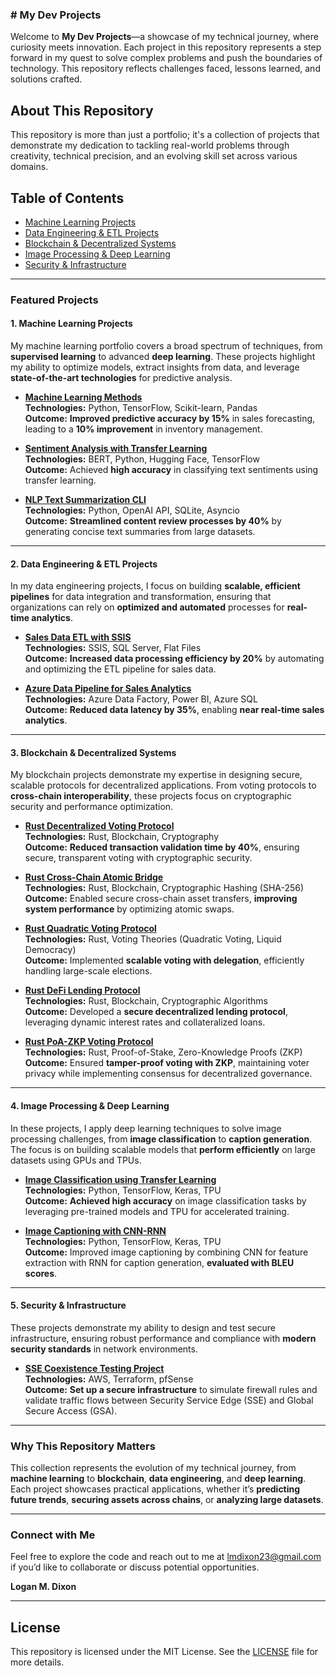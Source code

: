 ### **# My Dev Projects**

Welcome to **My Dev Projects**—a showcase of my technical journey, where curiosity meets innovation. Each project in this repository represents a step forward in my quest to solve complex problems and push the boundaries of technology. This repository reflects challenges faced, lessons learned, and solutions crafted.

## **About This Repository**

This repository is more than just a portfolio; it's a collection of projects that demonstrate my dedication to tackling real-world problems through creativity, technical precision, and an evolving skill set across various domains.

## **Table of Contents**
- [Machine Learning Projects](#machine-learning-projects)
- [Data Engineering & ETL Projects](#data-engineering--etl-projects)
- [Blockchain & Decentralized Systems](#blockchain--decentralized-systems)
- [Image Processing & Deep Learning](#image-processing--deep-learning)
- [Security & Infrastructure](#security--infrastructure)

---

### **Featured Projects**

#### **1. Machine Learning Projects**
My machine learning portfolio covers a broad spectrum of techniques, from **supervised learning** to advanced **deep learning**. These projects highlight my ability to optimize models, extract insights from data, and leverage **state-of-the-art technologies** for predictive analysis.

- **[Machine Learning Methods](https://github.com/lmdixon23/my_dev_projects/tree/main/ml_expert_portfolio)**  
  **Technologies:** Python, TensorFlow, Scikit-learn, Pandas  
  **Outcome:** **Improved predictive accuracy by 15%** in sales forecasting, leading to a **10% improvement** in inventory management.

- **[Sentiment Analysis with Transfer Learning](https://github.com/lmdixon23/my_dev_projects/tree/main/ml_expert_portfolio/sentiment_analysis_transfer_learning)**  
  **Technologies:** BERT, Python, Hugging Face, TensorFlow  
  **Outcome:** Achieved **high accuracy** in classifying text sentiments using transfer learning.

- **[NLP Text Summarization CLI](https://github.com/lmdixon23/my_dev_projects/tree/main/api_projects/nlp_text_summarization_api)**  
  **Technologies:** Python, OpenAI API, SQLite, Asyncio  
  **Outcome:** **Streamlined content review processes by 40%** by generating concise text summaries from large datasets.

---

#### **2. Data Engineering & ETL Projects**
In my data engineering projects, I focus on building **scalable, efficient pipelines** for data integration and transformation, ensuring that organizations can rely on **optimized and automated** processes for **real-time analytics**.

- **[Sales Data ETL with SSIS](https://github.com/lmdixon23/my_dev_projects/tree/main/data_engineering_projects/sales_data_etl_ssis)**  
  **Technologies:** SSIS, SQL Server, Flat Files  
  **Outcome:** **Increased data processing efficiency by 20%** by automating and optimizing the ETL pipeline for sales data.

- **[Azure Data Pipeline for Sales Analytics](https://github.com/lmdixon23/my_dev_projects/tree/main/data_engineering_projects/azure_data_pipeline)**  
  **Technologies:** Azure Data Factory, Power BI, Azure SQL  
  **Outcome:** **Reduced data latency by 35%**, enabling **near real-time sales analytics**.

---

#### **3. Blockchain & Decentralized Systems**
My blockchain projects demonstrate my expertise in designing secure, scalable protocols for decentralized applications. From voting protocols to **cross-chain interoperability**, these projects focus on cryptographic security and performance optimization.

- **[Rust Decentralized Voting Protocol](https://github.com/lmdixon23/my_dev_projects/tree/main/blockchain_protocols/rust_decentralized_voting)**  
  **Technologies:** Rust, Blockchain, Cryptography  
  **Outcome:** **Reduced transaction validation time by 40%**, ensuring secure, transparent voting with cryptographic security.

- **[Rust Cross-Chain Atomic Bridge](https://github.com/lmdixon23/my_dev_projects/tree/main/blockchain_protocols/rust_cross_chain_atomic_bridge)**  
  **Technologies:** Rust, Blockchain, Cryptographic Hashing (SHA-256)  
  **Outcome:** Enabled secure cross-chain asset transfers, **improving system performance** by optimizing atomic swaps.

- **[Rust Quadratic Voting Protocol](https://github.com/lmdixon23/my_dev_projects/tree/main/blockchain_protocols/rust_quadratic_voting)**  
  **Technologies:** Rust, Voting Theories (Quadratic Voting, Liquid Democracy)  
  **Outcome:** Implemented **scalable voting with delegation**, efficiently handling large-scale elections.

- **[Rust DeFi Lending Protocol](https://github.com/lmdixon23/my_dev_projects/tree/main/blockchain_protocols/rust_defi_lending_protocol)**  
  **Technologies:** Rust, Blockchain, Cryptographic Algorithms  
  **Outcome:** Developed a **secure decentralized lending protocol**, leveraging dynamic interest rates and collateralized loans.

- **[Rust PoA-ZKP Voting Protocol](https://github.com/lmdixon23/my_dev_projects/tree/main/blockchain_protocols/rust_poa_zkp_voting)**  
  **Technologies:** Rust, Proof-of-Stake, Zero-Knowledge Proofs (ZKP)  
  **Outcome:** Ensured **tamper-proof voting with ZKP**, maintaining voter privacy while implementing consensus for decentralized governance.

---

#### **4. Image Processing & Deep Learning**
In these projects, I apply deep learning techniques to solve image processing challenges, from **image classification** to **caption generation**. The focus is on building scalable models that **perform efficiently** on large datasets using GPUs and TPUs.

- **[Image Classification using Transfer Learning](https://github.com/lmdixon23/my_dev_projects/tree/main/ml_expert_portfolio/image_classification)**  
  **Technologies:** Python, TensorFlow, Keras, TPU  
  **Outcome:** **Achieved high accuracy** on image classification tasks by leveraging pre-trained models and TPU for accelerated training.

- **[Image Captioning with CNN-RNN](https://github.com/lmdixon23/my_dev_projects/tree/main/ml_expert_portfolio/image_captioning_cnn_rnn_tpu)**  
  **Technologies:** Python, TensorFlow, Keras, TPU  
  **Outcome:** Improved image captioning by combining CNN for feature extraction with RNN for caption generation, **evaluated with BLEU scores**.

---

#### **5. Security & Infrastructure**
These projects demonstrate my ability to design and test secure infrastructure, ensuring robust performance and compliance with **modern security standards** in network environments.

- **[SSE Coexistence Testing Project](https://github.com/lmdixon23/my_dev_projects/tree/main/network_security_projects/sse_coexistence_testing)**  
  **Technologies:** AWS, Terraform, pfSense  
  **Outcome:** **Set up a secure infrastructure** to simulate firewall rules and validate traffic flows between Security Service Edge (SSE) and Global Secure Access (GSA).

---

### **Why This Repository Matters**

This collection represents the evolution of my technical journey, from **machine learning** to **blockchain**, **data engineering**, and **deep learning**. Each project showcases practical applications, whether it’s **predicting future trends**, **securing assets across chains**, or **analyzing large datasets**.

---

### **Connect with Me**

Feel free to explore the code and reach out to me at [lmdixon23@gmail.com](mailto:lmdixon23@gmail.com) if you’d like to collaborate or discuss potential opportunities.

**Logan M. Dixon**

---

## **License**

This repository is licensed under the MIT License. See the [LICENSE](LICENSE) file for more details.